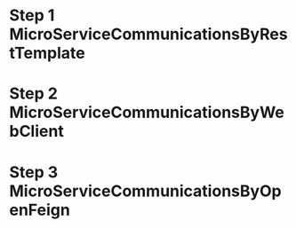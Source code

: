 # Step 1 MicroServiceCommunicationsByRestTemplate
# Step 2 MicroServiceCommunicationsByWebClient
# Step 3 MicroServiceCommunicationsByOpenFeign
